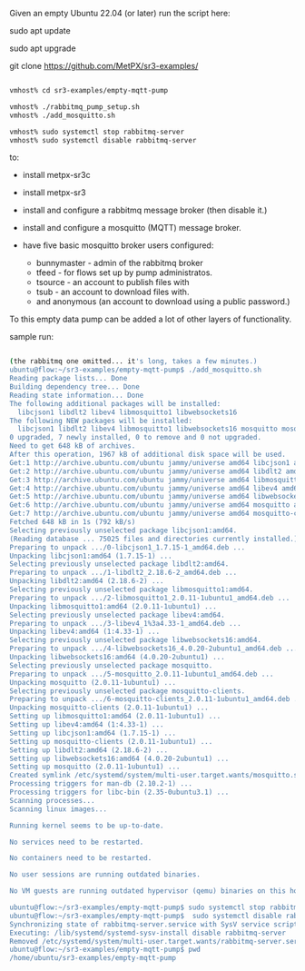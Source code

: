 

Given an empty Ubuntu 22.04 (or later) run  the script here:

 sudo apt update

 sudo apt upgrade

 git clone https://github.com/MetPX/sr3-examples/

 ```bash

vmhost% cd sr3-examples/empty-mqtt-pump

vmhost% ./rabbitmq_pump_setup.sh
vmhost% ./add_mosquitto.sh

vmhost% sudo systemctl stop rabbitmq-server
vmhost% sudo systemctl disable rabbitmq-server

```

to:
  * install metpx-sr3c
  * install metpx-sr3
  * install and configure a rabbitmq message broker (then disable it.)
  * install and configure a mosquitto (MQTT) message broker.
  * have five basic mosquitto broker users configured:

    * bunnymaster - admin of the rabbitmq broker
    * tfeed - for flows set up by pump administratos.
    * tsource - an account to publish files with
    * tsub - an account to download files with.
    * and anonymous (an account to download using a public password.)

To this empty data pump can be added a lot of other layers of functionality.

sample run:

```bash

(the rabbitmq one omitted... it's long, takes a few minutes.)
ubuntu@flow:~/sr3-examples/empty-mqtt-pump$ ./add_mosquitto.sh
Reading package lists... Done
Building dependency tree... Done
Reading state information... Done
The following additional packages will be installed:
  libcjson1 libdlt2 libev4 libmosquitto1 libwebsockets16
The following NEW packages will be installed:
  libcjson1 libdlt2 libev4 libmosquitto1 libwebsockets16 mosquitto mosquitto-clients
0 upgraded, 7 newly installed, 0 to remove and 0 not upgraded.
Need to get 648 kB of archives.
After this operation, 1967 kB of additional disk space will be used.
Get:1 http://archive.ubuntu.com/ubuntu jammy/universe amd64 libcjson1 amd64 1.7.15-1 [15.5 kB]
Get:2 http://archive.ubuntu.com/ubuntu jammy/universe amd64 libdlt2 amd64 2.18.6-2 [52.5 kB]
Get:3 http://archive.ubuntu.com/ubuntu jammy/universe amd64 libmosquitto1 amd64 2.0.11-1ubuntu1 [51.6 kB]
Get:4 http://archive.ubuntu.com/ubuntu jammy/universe amd64 libev4 amd64 1:4.33-1 [29.4 kB]
Get:5 http://archive.ubuntu.com/ubuntu jammy/universe amd64 libwebsockets16 amd64 4.0.20-2ubuntu1 [188 kB]
Get:6 http://archive.ubuntu.com/ubuntu jammy/universe amd64 mosquitto amd64 2.0.11-1ubuntu1 [239 kB]
Get:7 http://archive.ubuntu.com/ubuntu jammy/universe amd64 mosquitto-clients amd64 2.0.11-1ubuntu1 [72.6 kB]
Fetched 648 kB in 1s (792 kB/s)
Selecting previously unselected package libcjson1:amd64.
(Reading database ... 75025 files and directories currently installed.)
Preparing to unpack .../0-libcjson1_1.7.15-1_amd64.deb ...
Unpacking libcjson1:amd64 (1.7.15-1) ...
Selecting previously unselected package libdlt2:amd64.
Preparing to unpack .../1-libdlt2_2.18.6-2_amd64.deb ...
Unpacking libdlt2:amd64 (2.18.6-2) ...
Selecting previously unselected package libmosquitto1:amd64.
Preparing to unpack .../2-libmosquitto1_2.0.11-1ubuntu1_amd64.deb ...
Unpacking libmosquitto1:amd64 (2.0.11-1ubuntu1) ...
Selecting previously unselected package libev4:amd64.
Preparing to unpack .../3-libev4_1%3a4.33-1_amd64.deb ...
Unpacking libev4:amd64 (1:4.33-1) ...
Selecting previously unselected package libwebsockets16:amd64.
Preparing to unpack .../4-libwebsockets16_4.0.20-2ubuntu1_amd64.deb ...
Unpacking libwebsockets16:amd64 (4.0.20-2ubuntu1) ...
Selecting previously unselected package mosquitto.
Preparing to unpack .../5-mosquitto_2.0.11-1ubuntu1_amd64.deb ...
Unpacking mosquitto (2.0.11-1ubuntu1) ...
Selecting previously unselected package mosquitto-clients.
Preparing to unpack .../6-mosquitto-clients_2.0.11-1ubuntu1_amd64.deb ...
Unpacking mosquitto-clients (2.0.11-1ubuntu1) ...
Setting up libmosquitto1:amd64 (2.0.11-1ubuntu1) ...
Setting up libev4:amd64 (1:4.33-1) ...
Setting up libcjson1:amd64 (1.7.15-1) ...
Setting up mosquitto-clients (2.0.11-1ubuntu1) ...
Setting up libdlt2:amd64 (2.18.6-2) ...
Setting up libwebsockets16:amd64 (4.0.20-2ubuntu1) ...
Setting up mosquitto (2.0.11-1ubuntu1) ...
Created symlink /etc/systemd/system/multi-user.target.wants/mosquitto.service → /lib/systemd/system/mosquitto.service.
Processing triggers for man-db (2.10.2-1) ...
Processing triggers for libc-bin (2.35-0ubuntu3.1) ...
Scanning processes...
Scanning linux images...

Running kernel seems to be up-to-date.

No services need to be restarted.

No containers need to be restarted.

No user sessions are running outdated binaries.

No VM guests are running outdated hypervisor (qemu) binaries on this host.

ubuntu@flow:~/sr3-examples/empty-mqtt-pump$ sudo systemctl stop rabbitmq-server
ubuntu@flow:~/sr3-examples/empty-mqtt-pump$  sudo systemctl disable rabbitmq-server
Synchronizing state of rabbitmq-server.service with SysV service script with /lib/systemd/systemd-sysv-install.
Executing: /lib/systemd/systemd-sysv-install disable rabbitmq-server
Removed /etc/systemd/system/multi-user.target.wants/rabbitmq-server.service.
ubuntu@flow:~/sr3-examples/empty-mqtt-pump$ pwd
/home/ubuntu/sr3-examples/empty-mqtt-pump

```


